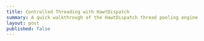 ```yaml
---
title: Controlled Threading with HawtDispatch
summary: A quick walkthrough of the HawtDispatch thread pooling engine.
layout: post
published: false
---
```


